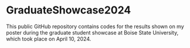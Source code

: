 # GraduateShowcase2024
This public GitHub repository contains codes for the results shown on my poster during the graduate student showcase at Boise State University, which took place on April 10, 2024.
